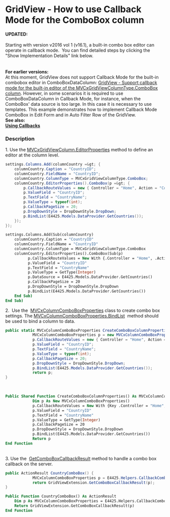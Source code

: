 # GridView - How to use Callback Mode for the ComboBox column


<p><strong>UPDATED:<br></strong><br>Starting with version v2016 vol 1 (v16.1), a built-in combo box editor can operate in callback mode.  You can find detailed steps by clicking the "Show Implementation Details" link below.<br><br><br><strong>For earlier versions:</strong><br>At this moment, GridView does not support Callback Mode for the built-in combobox editor in ComboBoxDataColumn: <a href="https://www.devexpress.com/Support/Center/p/S170130">GridView - Support callback mode for the built-in editor of the MVCxGridViewColumnType.ComboBox column</a>. However, in some scenarios it is required to use ComboBoxDataColumn in Callback Mode, for instance, when the ComboBox' data source is too large. In this case it is necessary to use templates. This example demonstrates how to implement Callback Mode ComboBox in Edit Form and in Auto Filter Row of the GridView. <br> <strong>See also:<br> </strong><a href="http://documentation.devexpress.com/#AspNet/CustomDocument9052"><strong>Using Callbacks</strong></a><strong><br> </strong></p>


<h3>Description</h3>

1.&nbsp;Use the&nbsp;<a href="https://documentation.devexpress.com/#AspNet/DevExpressWebMvcMVCxGridViewColumn_EditorPropertiestopic">MVCxGridViewColumn.EditorProperties</a> method to define an editor at the column level.&nbsp;<br>

```cs
settings.Columns.Add(columnCountry =&gt; {
    columnCountry.Caption = "CountryID";
    columnCountry.FieldName = "CountryID";
    columnCountry.ColumnType = MVCxGridViewColumnType.ComboBox;
    columnCountry.EditorProperties().ComboBox(p =&gt; {
        p.CallbackRouteValues = new { Controller = "Home", Action = "CountryComboBox" };
        p.ValueField = "CountryID";
        p.TextField = "CountryName";
        p.ValueType = typeof(int);
        p.CallbackPageSize = 20;
        p.DropDownStyle = DropDownStyle.DropDown;
        p.BindList(E4425.Models.DataProvider.GetCountries());
    });
});
```

```vb
settings.Columns.Add(Sub(columnCountry)
    columnCountry.Caption = "CountryID"
    columnCountry.FieldName = "CountryID"
    columnCountry.ColumnType = MVCxGridViewColumnType.ComboBox
    columnCountry.EditorProperties().ComboBox(Sub(p)
          p.CallbackRouteValues = New With {.Controller = "Home", .Action = "CountryComboBox"}
          p.ValueField = "CountryID"
          p.TextField = "CountryName"
          p.ValueType = GetType(Integer)
          p.DataSource = E4425.Models.DataProvider.GetCountries()
          p.CallbackPageSize = 20
          p.DropDownStyle = DropDownStyle.DropDown
          p.BindList(E4425.Models.DataProvider.GetCountries())
    End Sub)
End Sub)
```
2.&nbsp;&nbsp;Use the&nbsp;&nbsp;<a href="https://documentation.devexpress.com/#AspNet/clsDevExpressWebMvcMVCxColumnComboBoxPropertiestopic">MVCxColumnComboBoxProperties</a>&nbsp;class to create combo box settings.&nbsp;The <a href="https://documentation.devexpress.com/#AspNet/DevExpressWebMvcMVCxColumnComboBoxProperties_BindListtopic">MVCxColumnComboBoxProperties.BindList</a> &nbsp;method should be used to bind a column to data.&nbsp;<br>
```cs
public static MVCxColumnComboBoxProperties CreateComboBoxColumnProperties() {
			MVCxColumnComboBoxProperties p = new MVCxColumnComboBoxProperties();
			p.CallbackRouteValues = new { Controller = "Home", Action = "CountryComboBox" };
			p.ValueField = "CountryID";
			p.TextField = "CountryName";
			p.ValueType = typeof(int);
			p.CallbackPageSize = 20;
			p.DropDownStyle = DropDownStyle.DropDown;
			p.BindList(E4425.Models.DataProvider.GetCountries());
			return p;
}
```

<br>

```vb
Public Shared Function CreateComboBoxColumnProperties() As MVCxColumnComboBoxProperties
			Dim p As New MVCxColumnComboBoxProperties()
			p.CallbackRouteValues = New With {Key .Controller = "Home", Key .Action = "CountryComboBox"}
			p.ValueField = "CountryID"
			p.TextField = "CountryName"
			p.ValueType = GetType(Integer)
			p.CallbackPageSize = 20
			p.DropDownStyle = DropDownStyle.DropDown
			p.BindList(E4425.Models.DataProvider.GetCountries())
			Return p
End Function
```
<br>3. Use the&nbsp; <a href="http://help.devexpress.com/#AspNet/DevExpressWebMvcGridExtensionBase_GetComboBoxCallbackResulttopic">GetComboBoxCallbackResult</a>&nbsp;method to handle a combo box callback on the server.<br>
```cs
public ActionResult CountryComboBox() {
            MVCxColumnComboBoxProperties p = E4425.Helpers.CallbackComboBoxHelper.CreateComboBoxColumnProperties();
            return GridViewExtension.GetComboBoxCallbackResult(p); 
}
```

```vb
Public Function CountryComboBox() As ActionResult
	Dim p As MVCxColumnComboBoxProperties = E4425.Helpers.CallbackComboBoxHelper.CreateComboBoxColumnProperties()
	Return GridViewExtension.GetComboBoxCallbackResult(p)
End Function
```

<br/>


